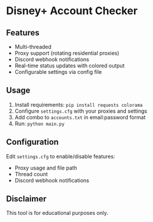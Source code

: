 # Disney+ Account Checker

## Features

- Multi-threaded
- Proxy support (rotating residential proxies)
- Discord webhook notifications
- Real-time status updates with colored output
- Configurable settings via config file

## Usage

1. Install requirements: `pip install requests colorama`
2. Configure `settings.cfg` with your proxies and settings
3. Add combo to `accounts.txt` in email:password format
4. Run: `python main.py`

## Configuration

Edit `settings.cfg` to enable/disable features:
- Proxy usage and file path
- Thread count
- Discord webhook notifications

## Disclaimer

This tool is for educational purposes only.
